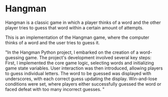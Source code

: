 # Hangman
Hangman is a classic game in which a player thinks of a word and the other player tries to guess that word within a certain amount of attempts.

This is an implementation of the Hangman game, where the computer thinks of a word and the user tries to guess it. 

"In the Hangman Python project, l embarked on the creation of a word-guessing game. The project's development involved several key steps: First, l implemented the core game logic, selecting words and initializing game state variables. User interaction was then introduced, allowing players to guess individual letters. The word to be guessed was displayed with underscores, with each correct guess updating the display. Win-and-lose conditions were set, where players either successfully guessed the word or faced defeat with too many incorrect guesses. "
